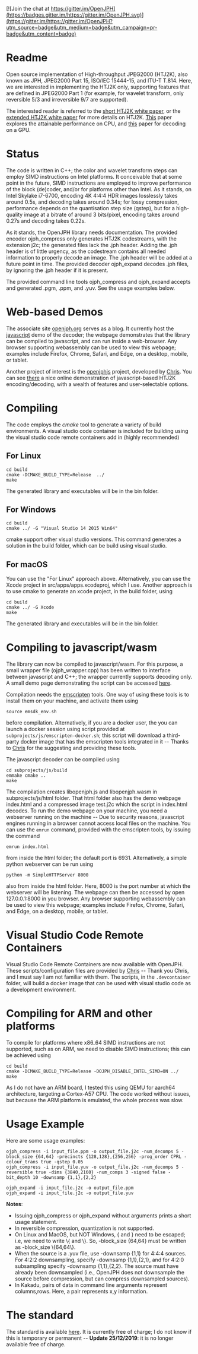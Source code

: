 [![Join the chat at https://gitter.im/OpenJPH](https://badges.gitter.im/https://gitter.im/OpenJPH.svg)](https://gitter.im/https://gitter.im/OpenJPH?utm_source=badge&utm_medium=badge&utm_campaign=pr-badge&utm_content=badge)

# Readme #

Open source implementation of High-throughput JPEG2000 (HTJ2K), also known as JPH, JPEG2000 Part 15, ISO/IEC 15444-15, and ITU-T T.814. Here, we are interested in implementing the HTJ2K only, supporting features that are defined in JPEG2000 Part 1 (for example, for wavelet transform, only reversible 5/3 and irreversible 9/7 are supported).

The interested reader is referred to the [short HTJ2K white paper](http://ds.jpeg.org/whitepapers/jpeg-htj2k-whitepaper.pdf), or the [extended HTJ2K white paper](https://htj2k.com/wp-content/uploads/white-paper.pdf) for more details on HTJ2K. [This](https://kakadusoftware.com/wp-content/uploads/2019/09/icip2019.pdf) paper explores the attainable performance on CPU, and [this](https://kakadusoftware.com/wp-content/uploads/2019/09/ICIP2019_GPU.pdf) paper for decoding on a GPU.

# Status #

The code is written in C++; the color and wavelet transform steps can employ SIMD instructions on Intel platforms.  It conceivable that at some point in the future, SIMD instructions are employed to improve performance of the block (de)coder, and/or for platforms other than Intel.  As it stands, on Intel Skylake i7-6700, encoding 4K 4:4:4 HDR images losslessly takes around 0.5s, and decoding takes around 0.34s; for lossy compression, performance depends on the quantisation step size (qstep), but for a high-quality image at a bitrate of around 3 bits/pixel, encoding takes around 0.27s and decoding takes 0.22s.

As it stands, the OpenJPH library needs documentation. The provided encoder ojph\_compress only generates HTJ2K codestreams, with the extension j2c; the generated files lack the .jph header.  Adding the .jph header is of little urgency, as the codestream contains all needed information to properly decode an image.  The .jph header will be added at a future point in time.  The provided decoder ojph\_expand decodes .jph files, by ignoring the .jph header if it is present.

The provided command line tools ojph\_compress and ojph\_expand accepts and generated .pgm, .ppm, and .yuv. See the usage examples below.

# Web-based Demos #

The associate site [openjph.org](https://openjph.org) serves as a blog.  It currently host the [javascript](https://openjph.org/javascript/demo.html) demo of the decoder; the webpage demonstrates that the library can be compiled to javascript, and can run inside a web-browser.  Any browser supporting webassembly can be used to view this webpage; examples include Firefox, Chrome, Safari, and Edge, on a desktop, mobile, or tablet.

Another project of interest is the [openjphjs](https://github.com/chafey/openjphjs) project, developed by [Chris](https://github.com/chafey).  You can see [there](https://chafey.github.com/openjphjs/test/browser/index.html) a nice online demonstration of javascript-based HTJ2K encoding/decoding, with a wealth of features and user-selectable options.

# Compiling #

The code employs the *cmake* tool to generate a variety of build environments.  A visual studio code container is included for building using
the visual studio code remote containers add in (highly recommended)

## For Linux ##

    cd build
    cmake -DCMAKE_BUILD_TYPE=Release  ../
    make

The generated library and executables will be in the bin folder.

## For Windows ##

    cd build
    cmake ../ -G "Visual Studio 14 2015 Win64"

cmake support other visual studio versions.  This command generates a solution in the build folder, which can be build using visual studio.

## For macOS ##

You can use the "For Linux" approach above.  Alternatively, you can use the Xcode project in src/apps/apps.xcodeproj, which I use.  Another approach is to use cmake to generate an xcode project, in the build folder, using

    cd build
    cmake ../ -G Xcode
    make

The generated library and executables will be in the bin folder.

# Compiling to javascript/wasm #

The library can now be compiled to javascript/wasm.  For this purpose, a small wrapper file (ojph_wrapper.cpp) has been written to interface between javascript and C++; the wrapper currently supports decoding only.  A small demo page demonstrating the script can be accessed [here](https://openjph.org/javascript/demo.html).

Compilation needs the [emscripten](https://emscripten.org/) tools. One way of using these tools is to install them on your machine, and activate them using

    source emsdk_env.sh
  
before compilation.  Alternatively, if you are a docker user, the you can launch a docker session using script provided at ```subprojects/js/emscripten-docker.sh```; this script will download a third-party docker image that has the emscripten tools integrated in it -- Thanks to [Chris](https://github.com/chafey) for the suggesting and providing these tools.  

The javascript decoder can be compiled using

    cd subprojects/js/build
    emmake cmake ..
    make

The compilation creates libopenjph.js and libopenjph.wasm in subprojects/js/html folder.  That html folder also has the demo webpage index.html and a compressed image test.j2c which the script in index.html decodes.  To run the demo webpage on your machine, you need a webserver running on the machine -- Due to security reasons, javascript engines running in a browser cannot access local files on the machine.  You can use the ```emrun``` command, provided with the emscripten
tools, by issuing the command

    emrun index.html

from inside the html folder; the default port is 6931.
Alternatively, a simple python webserver can be run using

    python -m SimpleHTTPServer 8000
  
also from inside the html folder.  Here, 8000 is the port number at which the webserver will be listening.  The webpage can then be accessed by open 127.0.0.1:8000 in you browser.   Any browser supporting webassembly can be used to view this webpage; examples include Firefox, Chrome, Safari, and Edge, on a desktop, mobile, or tablet.

# Visual Studio Code Remote Containers #

Visual Studio Code Remote Containers are now available with OpenJPH.  These scripts/configuration files are provided by [Chris](https://github.com/chafey) -- Thank you Chris, and I must say I am not familiar with them.
The scripts, in the ```.devcontainer``` folder, will build a docker image that can be used with visual studio code as a development environment.

# Compiling for ARM and other platforms #

To compile for platforms where x86_64 SIMD instructions are not supported, such as on ARM, we need to disable SIMD instructions; this can be achieved using

    cd build
    cmake -DCMAKE_BUILD_TYPE=Release -DOJPH_DISABLE_INTEL_SIMD=ON ../
    make

As I do not have an ARM board, I tested this using QEMU for aarch64 architecture, targeting a Cortex-A57 CPU. The code worked without issues, but because the ARM platform is emulated, the whole process was slow.

# Usage Example #

Here are some usage examples:

    ojph_compress -i input_file.ppm -o output_file.j2c -num_decomps 5 -block_size {64,64} -precincts {128,128},{256,256} -prog_order CPRL -colour_trans true -qstep 0.05
    ojph_compress -i input_file.yuv -o output_file.j2c -num_decomps 5 -reversible true -dims {3840,2160} -num_comps 3 -signed false -bit_depth 10 -downsamp {1,1},{2,2}

    ojph_expand -i input_file.j2c -o output_file.ppm
    ojph_expand -i input_file.j2c -o output_file.yuv

**Notes**:

* Issuing ojph\_compress or ojph\_expand without arguments prints a short usage statement.
* In reversible compression, quantization is not supported.
* On Linux and MacOS, but NOT Windows, { and } need to be escaped; i.e, we need to write \\\{ and \\\}.  So, -block\_size {64,64} must be written as -block\_size \\\{64,64\\\}.
* When the source is a .yuv file, use -downsamp {1,1} for 4:4:4 sources. For 4:2:2 downsampling, specify -downsamp {1,1},{2,1}, and for 4:2:0 subsampling specify -downsamp {1,1},{2,2}. The source must have already been downsampled (i.e., OpenJPH does not downsample the source before compression, but can compress downsampled sources).
* In Kakadu, pairs of data in command line arguments represent columns,rows. Here, a pair represents x,y information.

# The standard #

The standard is available [here](https://www.itu.int/rec/T-REC-T.814/en).  It is currently free of charge; I do not know if this is temporary or permanent -- **Update 25/12/2019**: it is no longer available free of charge. 
